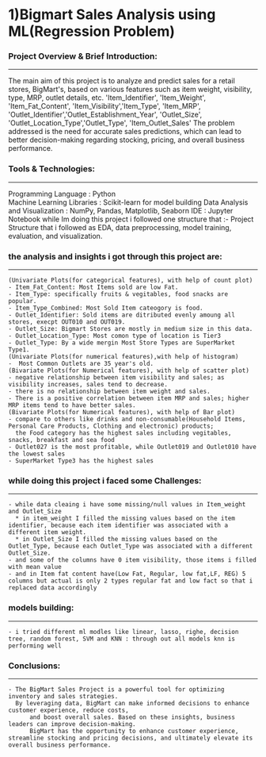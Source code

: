 # 1)Bigmart Sales Analysis using ML(Regression Problem)

### Project Overview & Brief Introduction:
-------------------------------------------
The main aim of this project is to analyze and predict sales for a retail stores, BigMart's, 
based on various features such as item weight, visibility, type, MRP, outlet details, etc. 
'Item_Identifier', 'Item_Weight', 'Item_Fat_Content', 'Item_Visibility','Item_Type', 'Item_MRP', 'Outlet_Identifier','Outlet_Establishment_Year', 'Outlet_Size', 'Outlet_Location_Type','Outlet_Type', 'Item_Outlet_Sales'
The problem addressed is the need for accurate sales predictions, which can lead to better decision-making regarding 
stocking, pricing, and overall business performance.

### Tools & Technologies:
---------------------------
Programming Language            : Python                                                                 
Machine Learning Libraries      : Scikit-learn for model building
Data Analysis and Visualization : NumPy, Pandas, Matplotlib, Seaborn
IDE                             : Jupyter Notebook
while Im doing this project i followed one structure that :-
Project Structure that i followed as EDA, data preprocessing, model training, evaluation, and visualization.

### the analysis and insights i got through this project are:
------------------------------------------------------------
	(Univariate Plots(for categorical features), with help of count plot)
	- Item_Fat_Content: Most Items sold are low Fat.
	- Item_Type: specifically fruits & vegitables, food snacks are popular.
	- Item_Type_Combined: Most Sold Item cateogory is food.
	- Outlet_Identifier: Sold items are ditributed evenly amoung all stores, execpt OUT010 and OUT019.
	- Outlet_Size: Bigmart Stores are mostly in medium size in this data.
	- Outlet_Location_Type: Most comon type of location is Tier3
	- Outlet_Type: By a wide mergin Most Store Types are SuperMarket Type1.
	(Univariate Plots(for numerical features),with help of histogram)	
	-  Most Common Outlets are 35 year's old.
	(Bivariate Plots(for Numerical features), with help of scatter plot)
	- negative relationship between item visibility and sales; as visibility increases, sales tend to decrease.
	- there is no relationship between item weight and sales.
	- There is a positive correlation between item MRP and sales; higher MRP items tend to have better sales.
	(Bivariate Plots(for Numerical features), with help of Bar plot)
	- compare to others like drinks and non-consumable(Household Items, Personal Care Products, Clothing and electronic) products; 
	  the Food category has the highest sales including vegitables, snacks, breakfast and sea food
	- Outlet027 is the most profitable, while Outlet019 and Outlet010 have the lowest sales
	- SuperMarket Type3 has the highest sales

### while doing this project i faced some Challenges:
----------------------------------------------------
	- while data cleaing i have some missing/null values in Item_weight and Outlet_Size
	  * in item_weight I filled the missing values based on the item identifier, because each item identifier was associated with a different item weight.
	  * in Outlet_Size I filled the missing values based on the Outlet_Type, because each Outlet_Type was associated with a different Outlet_Size. 
	- and some of the columns have 0 item visibility, those items i filled with mean value 
	- and in Item fat content have(Low Fat, Regular, low fat,LF, REG) 5 columns but actual is only 2 types regular fat and low fact so that i replaced data accordingly

### models building:
-------------------
	- i tried different ml modles like linear, lasso, righe, decision tree, random forest, SVM and KNN : through out all models knn is performing well  
### Conclusions:
------------------
	- The BigMart Sales Project is a powerful tool for optimizing inventory and sales strategies. 
	  By leveraging data, BigMart can make informed decisions to enhance customer experience, reduce costs, 
          and boost overall sales. Based on these insights, business leaders can improve decision-making. 
          BigMart has the opportunity to enhance customer experience, streamline stocking and pricing decisions, and ultimately elevate its overall business performance.


